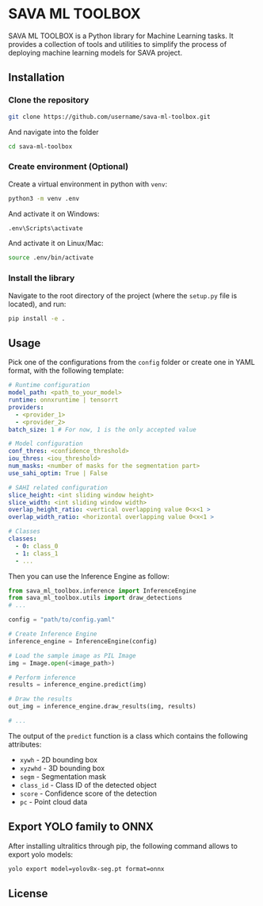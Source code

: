 # SAVA ML TOOLBOX

SAVA ML TOOLBOX is a Python library for Machine Learning tasks. It provides a collection of tools and utilities to simplify the process of deploying machine learning models for SAVA project.

## Installation

### Clone the repository

```bash
git clone https://github.com/username/sava-ml-toolbox.git
```
And navigate into the folder
```bash
cd sava-ml-toolbox
```

### Create environment (Optional)

Create a virtual environment in python with `venv`:
```bash
python3 -m venv .env
``` 
And activate it on Windows:
```bash 
.env\Scripts\activate 
```
And activate it on Linux/Mac:
```bash 
source .env/bin/activate 
```
### Install the library
Navigate to the root directory of the project (where the `setup.py` file is located), and run:
```bash 
pip install -e .
```
## Usage
Pick one of the configurations from the `config` folder or create one in YAML format, with the following template:

```yaml
# Runtime configuration
model_path: <path_to_your_model>
runtime: onnxruntime | tensorrt
providers:
  - <provider_1>
  - <provider_2>
batch_size: 1 # For now, 1 is the only accepted value

# Model configuration
conf_thres: <confidence_threshold>
iou_thres: <iou_threshold>
num_masks: <number of masks for the segmentation part>
use_sahi_optim: True | False

# SAHI related configuration
slice_height: <int sliding window height> 
slice_width: <int sliding window width>  
overlap_height_ratio: <vertical overlapping value 0<x<1 >
overlap_width_ratio: <horizontal overlapping value 0<x<1 >

# Classes
classes:
  - 0: class_0
  - 1: class_1
  - ...

```

Then you can use the Inference Engine as follow:
```python
from sava_ml_toolbox.inference import InferenceEngine
from sava_ml_toolbox.utils import draw_detections
# ...

config = "path/to/config.yaml"

# Create Inference Engine
inference_engine = InferenceEngine(config)

# Load the sample image as PIL Image
img = Image.open(<image_path>)

# Perform inference
results = inference_engine.predict(img)

# Draw the results
out_img = inference_engine.draw_results(img, results)

# ...
```

The output of the `predict` function is a class which contains the following attributes:

- `xywh` - 2D bounding box
- `xyzwhd` - 3D bounding box
- `segm` - Segmentation mask
- `class_id`  - Class ID of the detected object
- `score` - Confidence score of the detection
- `pc`  - Point cloud data

## Export YOLO family to ONNX

After installing ultralitics through pip, the following command allows to export yolo models:
```bash
yolo export model=yolov8x-seg.pt format=onnx
```


## License

